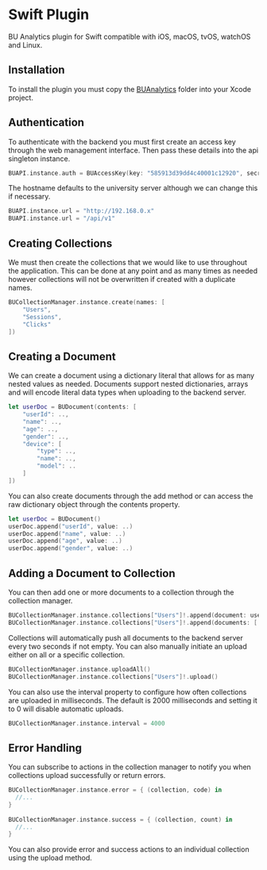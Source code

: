 # Swift Plugin

BU Analytics plugin for Swift compatible with iOS, macOS, tvOS, watchOS and Linux.

## Installation

To install the plugin you must copy the [BUAnalytics](BUAnalytics) folder into your Xcode project.

## Authentication

To authenticate with the backend you must first create an access key through the web management interface. Then pass these details into the api singleton instance.

```swift
BUAPI.instance.auth = BUAccessKey(key: "585913d39dd4c40001c12920", secret: "7BbQYgXi21A56D8ofOypaIkJDUjqoo")
```

The hostname defaults to the university server although we can change this if necessary.

```swift
BUAPI.instance.url = "http://192.168.0.x"
BUAPI.instance.url = "/api/v1"
```

## Creating Collections

We must then create the collections that we would like to use throughout the application. 
This can be done at any point and as many times as needed however collections will not be overwritten if created with a duplicate names.

```swift
BUCollectionManager.instance.create(names: [
    "Users",
    "Sessions",
    "Clicks"
])
```

## Creating a Document

We can create a document using a dictionary literal that allows for as many nested values as needed. 
Documents support nested dictionaries, arrays and will encode literal data types when uploading to the backend server.

```swift
let userDoc = BUDocument(contents: [
    "userId": ..,
    "name": ..,
    "age": ..,
    "gender": ..,
    "device": [
        "type": ..,
        "name": ..,
        "model": ..
    ]
])
```

You can also create documents through the add method or can access the raw dictionary object through the contents property.

```swift
let userDoc = BUDocument()
userDoc.append("userId", value: ..)
userDoc.append("name", value: ..)
userDoc.append("age", value: ..)
userDoc.append("gender", value: ..)
```

## Adding a Document to Collection

You can then add one or more documents to a collection through the collection manager.

```swift
BUCollectionManager.instance.collections["Users"]!.append(document: userDoc)
BUCollectionManager.instance.collections["Users"]!.append(documents: [ userDoc1, userDoc2, userDoc3 ])
```

Collections will automatically push all documents to the backend server every two seconds if not empty. 
You can also manually initiate an upload either on all or a specific collection.

```swift
BUCollectionManager.instance.uploadAll()
BUCollectionManager.instance.collections["Users"]!.upload()
```

You can also use the interval property to configure how often collections are uploaded in milliseconds. 
The default is 2000 milliseconds and setting it to 0 will disable automatic uploads.

```swift
BUCollectionManager.instance.interval = 4000
```

## Error Handling

You can subscribe to actions in the collection manager to notify you when collections upload successfully or return errors.

```swift
BUCollectionManager.instance.error = { (collection, code) in
  //...
}
 
BUCollectionManager.instance.success = { (collection, count) in
  //...
}
```

You can also provide error and success actions to an individual collection using the upload method.
